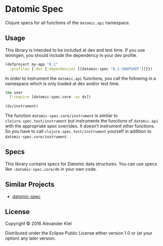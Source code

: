 # Datomic Spec

Clojure specs for all functions of the `datomic.api` namespace.

## Usage

This library is intended to be included at dev and test time. If you use leiningen, you should include the dependency in your dev profile.

```clojure
(defproject my-app "0.1"
  :profiles {:dev {:dependencies [[datomic-spec "0.1-SNAPSHOT"]]}})
```

In order to instrument the `datomic.api` functions, you call the following in a namespace which is only loaded at dev and/or test time.

```clojure
(ns user
  (:require [datomic-spec.core :as ds])
  
(ds/instrument)
```

The function `datomic-spec.core/instrument` is similar to `clojure.spec.test/instrument` but instruments the functions of `datomic.api` with the appropriate spec overrides. It doesn't instrument other functions. So you have to call `clojure.spec.test/instrument` yourself in addition to `datomic-spec.core/instrument`.

## Specs

This library contains specs for Datomic data structures. You can use specs like `:datomic-spec.core/db` in your own code.

## Similar Projects

* [datomic-spec](https://github.com/nwjsmith/datomic-spec)

## License

Copyright © 2016 Alexander Kiel

Distributed under the Eclipse Public License either version 1.0 or (at
your option) any later version.
